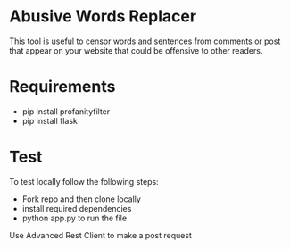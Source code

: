 
# Abusive Words Replacer
This tool is useful  to censor words and sentences from comments or post that appear on your website that could be offensive to other readers.

# Requirements
* pip install profanityfilter 
* pip install flask

# Test
To test locally follow the following steps:
* Fork repo and then clone locally
* install required dependencies
* python app.py to run the file

Use Advanced Rest Client to make a post request


